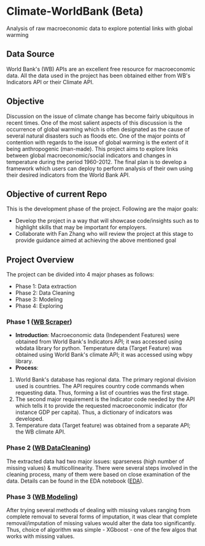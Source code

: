 # Climate-WorldBank (Beta)
Analysis of raw macroeconomic data to explore potential links with global warming

## Data Source
World Bank's (WB) APIs are an excellent free resource for macroeconomic data. All the data used in the project has been obtained either from WB's Indicators API or their Climate API.

## Objective
Discussion on the issue of climate change has become fairly ubiquitous in recent times. One of the most salient aspects of this discussion is the occurrence of global warming which is often designated as the cause of several natural disasters such as floods etc. One of the major points of contention with regards to the issue of global warming is the extent of it being anthropogenic (man-made). This project aims to explore links between global macroeconomic/social indicators and changes in temperature during the period 1960-2012. The final plan is to develop a framework which users can deploy to perform analysis of their own using their desired indicators from the World Bank API.

## Objective of current Repo
This is the development phase of the project. Following are the major goals:
- Develop the project in a way that will showcase code/insights such as to highlight skills that may be important for employers.
- Collaborate with Fan Zhang who will review the project at this stage to provide guidance aimed at achieving the above mentioned goal

## Project Overview
The project can be divided into 4 major phases as follows:
- Phase 1: Data extraction
- Phase 2: Data Cleaning
- Phase 3: Modeling
- Phase 4: Exploring

### Phase 1 ([WB Scraper](https://github.com/InsciteAnalytics/Climate-WorldBank/blob/master/World%20Bank%20DB%20Scraper.py))
- __Introduction__: Macroeconomic data (Independent Features) were obtained from World Bank's Indicators API; it was accessed using wbdata library for python. Temperature data (Target Feature) was obtained using World Bank's climate API; it was accessed using wbpy library.
- __Process__:
1. World Bank's database has regional data. The primary regional division used is countries. The API requires country code commands when requesting data. Thus, forming a list of countries was the first stage.
2. The second major requirement is the Indicator code needed by the API which tells it to provide the requested macroeconomic indicator (for instance GDP per capita). Thus, a dictionary of indicators was developed.
3. Temperature data (Target feature) was obtained from a separate API; the WB climate API.

### Phase 2 ([WB DataCleaning](https://github.com/InsciteAnalytics/Climate-WorldBank/blob/master/WB%20Data%20Cleanup.py))

The extracted data had two major issues: sparseness (high number of missing values) & multicollinearity. There were several steps involved in the cleaning process, many of them were based on close examination of the data. Details can be found in the EDA notebook ([EDA](https://github.com/InsciteAnalytics/Climate-WorldBank/blob/master/EDA.ipynb)).

### Phase 3 ([WB Modeling](https://github.com/InsciteAnalytics/Climate-WorldBank/blob/master/WB%20Modeling.py))

After trying several methods of dealing with missing values ranging from complete removal to several forms of imputation, it was clear that complete removal/imputation of missing values would alter the data too significantly. Thus, choice of algorithm was simple - XGboost - one of the few algos that works with missing values.
